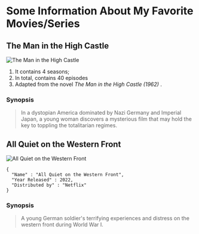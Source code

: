 # **Some Information About My Favorite Movies/Series**
## **The Man in the High Castle**
![The Man in the High Castle](https://m.media-amazon.com/images/M/MV5BZWEwNzQ4NzUtMWRmYS00NDdiLTg5NDItODA5M2M4YTM0ZTE2XkEyXkFqcGdeQXVyMTAzNjU2NjM1._V1_.jpg)
1. It contains 4 seasons; 
2. In total, contains 40 episodes
3. Adapted from the novel *The Man in the High Castle (1962)* .
### Synopsis
> In a dystopian America dominated by Nazi Germany and Imperial Japan, a young woman discovers a mysterious film that may hold the key to toppling the totalitarian regimes.

## **All Quiet on the Western Front**
![All Quiet on the Western Front](https://m.media-amazon.com/images/M/MV5BYTU2OWJhMjYtMjc2Ni00OTg4LTkxNGYtYjgwNGMyNjA3ODcxXkEyXkFqcGdeQXVyMTUzMTg2ODkz._V1_.jpg)
```
{
  "Name" : "All Quiet on the Western Front",
  "Year Released" : 2022,
  "Distributed by" : "Netflix"
}
```
### Synopsis
> A young German soldier's terrifying experiences and distress on the western front during World War I.

